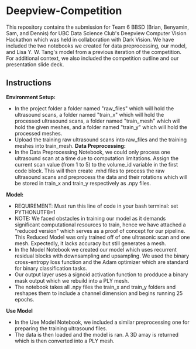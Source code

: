 # Deepview-Competition

This repository contains the submission for Team 6 BBSD (Brian, Benyamin, Sam, and Dennis) for UBC Data Science Club's Deepview Computer Vision Hackathon which was held in collaboration with Dark Vision. We have included the two notebooks we created for data preprocessing, our model, and Lisa Y. W. Tang's model from a previous iteration of the competition. For additional context, we also included the competition outline and our presentation slide deck.

## Instructions
**Environment Setup:** 
- In the project folder a folder named "raw_files" which will hold the ultrasound scans,  a folder named "train_x" which will hold the processed ultrasound scans, a folder named "train_mesh" which will hold the given meshes, and a folder named "train_y" which will hold the processed meshes.
- Upload the training raw ultrasound scans into raw_files and the training meshes into train_mesh.
**Data Preprocessing:**
- In the Data Preprocessing Notebook, we could only process one ultrasound scan at a time due to computation limitations. Assign the current scan value (from 1 to 5) to the volume_id variable in the first code block. This will then create .mhd files to process the raw ultrasound scans and preprocess the data and their rotations which will be stored in train_x and train_y respectively as .npy files.

**Model:**
- REQUIREMENT: Must run this line of code in your bash terminal: set PYTHONUTF8=1
- NOTE: We faced obstacles in training our model as it demands significant computational resources to train, hence we have attached a "reduced version" which serves as a proof of concept for our pipeline. This Reduced Model was only trained off of one ultrasonic scan and one mesh. Expectedly, it lacks accuracy but still generates a mesh.
- In the Model Notebook we created our model which uses recurrent residual blocks with downsampling and upsampling. We used the binary cross-entropy loss function and the Adam optimizer which are standard for binary classification tasks.
- Our output layer uses a signoid activation function to prodduce a binary mask output which we rebuild into a PLY mesh.
- The notebook takes all .npy files the train_x and train_y folders and reshapes them to include a channel dimension and begins running 25 epochs.
  
**Use Model**
- In the Use Model Notebook, we included a similar preprocessing one for preparing the training ultrasound files.
- The data is then loaded and the model is ran. A 3D array is returned which is then converted into a PLY mesh.
